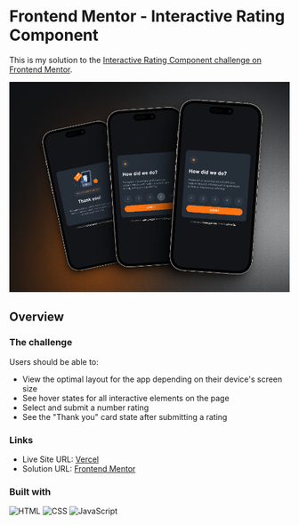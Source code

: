 # Frontend Mentor - Interactive Rating Component

This is my solution to the [Interactive Rating Component challenge on Frontend Mentor](https://www.frontendmentor.io/challenges/product-preview-card-component-GO7UmttRfa).

![Mobile view](images/mobileView.png)

## Overview

### The challenge

Users should be able to:

- View the optimal layout for the app depending on their device's screen size
- See hover states for all interactive elements on the page
- Select and submit a number rating
- See the "Thank you" card state after submitting a rating

### Links

- Live Site URL: [Vercel](https://interactive-rating-component-orianapg.vercel.app)
- Solution URL: [Frontend Mentor](https://www.frontendmentor.io/solutions/interactive-rating-component-QBkOEubfOF)

### Built with

![HTML](https://img.shields.io/badge/HTML5-E34F26?style=for-the-badge&logo=html5&logoColor=white)
![CSS](https://img.shields.io/badge/CSS3-1572B6?style=for-the-badge&logo=css3&logoColor=white)
![JavaScript](https://img.shields.io/badge/JavaScript-323330?style=for-the-badge&logo=javascript&logoColor=F7DF1E)
